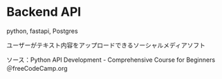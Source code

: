 # Backend API
python, fastapi, Postgres

ユーザーがテキスト内容をアップロードできるソーシャルメディアソフト

ソース：Python API Development - Comprehensive Course for Beginners　＠freeCodeCamp.org
